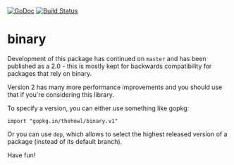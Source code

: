 [![GoDoc](https://godoc.org/github.com/thehowl/binary?status.svg)](https://godoc.org/github.com/thehowl/binary) [![Build Status](https://travis-ci.org/thehowl/binary.svg?branch=master)](https://travis-ci.org/thehowl/binary)

# binary

Development of this package has continued on `master` and has been published
as a 2.0 - this is mostly kept for backwards compatibility for packages that
rely on binary.

Version 2 has many more performance improvements and you should use that if
you're considering this library.

To specify a version, you can either use something like gopkg:

```
import "gopkg.in/thehowl/binary.v1"
```

Or you can use `dep`, which allows to select the highest released version
of a package (instead of its default branch).

Have fun!

